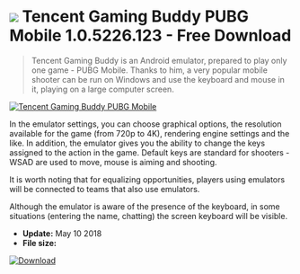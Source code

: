 # ![](https://cdn.softexe.net/static/icon/1/tencent-gaming-buddy-pubg-mobile-10283.png) Tencent Gaming Buddy PUBG Mobile 1.0.5226.123 - Free Download

> Tencent Gaming Buddy is an Android emulator, prepared to play only one game - PUBG Mobile. Thanks to him, a very popular mobile shooter can be run on Windows and use the keyboard and mouse in it, playing on a large computer screen.

[![Tencent Gaming Buddy PUBG Mobile](https://gallery.dpcdn.pl/imgc/Tools/82348/g_-_420x350_1.5_-_xe8938a62-2d70-4157-9af8-74fe45939564.png)](https://softexe.net/win/games-entertainment/shooters/tencent-gaming-buddy-pubg-mobile:pRbhc.html)

In the emulator settings, you can choose graphical options, the resolution available for the game (from 720p to 4K), rendering engine settings and the like. In addition, the emulator gives you the ability to change the keys assigned to the action in the game. Default keys are standard for shooters - WSAD are used to move, mouse is aiming and shooting.
 
 It is worth noting that for equalizing opportunities, players using emulators will be connected to teams that also use emulators. 
 
 Although the emulator is aware of the presence of the keyboard, in some situations (entering the name, chatting) the screen keyboard will be visible.


- **Update:** May 10 2018
- **File size:** 

[![Download](https://cdn.softexe.net/static/img/download.png)](https://softexe.net/win/games-entertainment/shooters/tencent-gaming-buddy-pubg-mobile:pRbhc.html)


